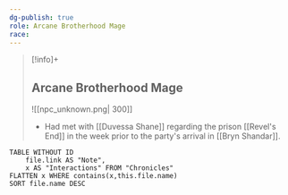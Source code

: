 ```yaml
---
dg-publish: true
role: Arcane Brotherhood Mage
race: 
---
```


> [!info]+ 
> ## Arcane Brotherhood Mage
> ![[npc_unknown.png| 300]]
> - Had met with [[Duvessa Shane]] regarding the prison [[Revel's End]] in the week prior to the party's arrival in [[Bryn Shandar]].

```dataview
TABLE WITHOUT ID
	file.link AS "Note", 
	x AS "Interactions" FROM "Chronicles"
FLATTEN x WHERE contains(x,this.file.name) 
SORT file.name DESC
```

